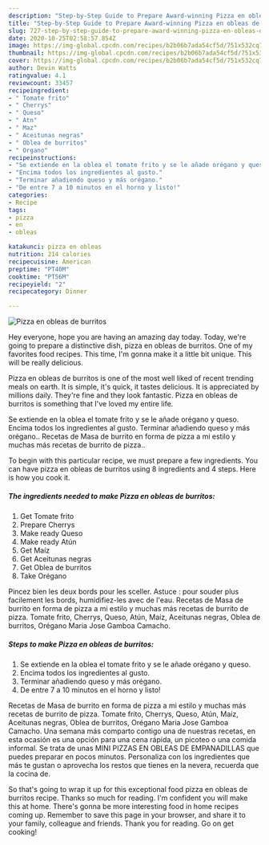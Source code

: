```yaml
---
description: "Step-by-Step Guide to Prepare Award-winning Pizza en obleas de burritos"
title: "Step-by-Step Guide to Prepare Award-winning Pizza en obleas de burritos"
slug: 727-step-by-step-guide-to-prepare-award-winning-pizza-en-obleas-de-burritos
date: 2020-10-25T02:58:57.854Z
image: https://img-global.cpcdn.com/recipes/b2b06b7ada54cf5d/751x532cq70/pizza-en-obleas-de-burritos-foto-principal.jpg
thumbnail: https://img-global.cpcdn.com/recipes/b2b06b7ada54cf5d/751x532cq70/pizza-en-obleas-de-burritos-foto-principal.jpg
cover: https://img-global.cpcdn.com/recipes/b2b06b7ada54cf5d/751x532cq70/pizza-en-obleas-de-burritos-foto-principal.jpg
author: Devin Watts
ratingvalue: 4.1
reviewcount: 33457
recipeingredient:
- " Tomate frito"
- " Cherrys"
- " Queso"
- " Atn"
- " Maz"
- " Aceitunas negras"
- " Oblea de burritos"
- " Organo"
recipeinstructions:
- "Se extiende en la oblea el tomate frito y se le añade orégano y queso."
- "Encima todos los ingredientes al gusto."
- "Terminar añadiendo queso y más orégano."
- "De entre 7 a 10 minutos en el horno y listo!"
categories:
- Recipe
tags:
- pizza
- en
- obleas

katakunci: pizza en obleas 
nutrition: 214 calories
recipecuisine: American
preptime: "PT40M"
cooktime: "PT56M"
recipeyield: "2"
recipecategory: Dinner

---
```



![Pizza en obleas de burritos](https://img-global.cpcdn.com/recipes/b2b06b7ada54cf5d/751x532cq70/pizza-en-obleas-de-burritos-foto-principal.jpg)

Hey everyone, hope you are having an amazing day today. Today, we're going to prepare a distinctive dish, pizza en obleas de burritos. One of my favorites food recipes. This time, I'm gonna make it a little bit unique. This will be really delicious.

Pizza en obleas de burritos is one of the most well liked of recent trending meals on earth. It is simple, it's quick, it tastes delicious. It is appreciated by millions daily. They're fine and they look fantastic. Pizza en obleas de burritos is something that I've loved my entire life.

Se extiende en la oblea el tomate frito y se le añade orégano y queso. Encima todos los ingredientes al gusto. Terminar añadiendo queso y más orégano.. Recetas de Masa de burrito en forma de pizza a mi estilo y muchas más recetas de burrito de pizza..


To begin with this particular recipe, we must prepare a few ingredients. You can have pizza en obleas de burritos using 8 ingredients and 4 steps. Here is how you cook it.

<!--inarticleads1-->

##### The ingredients needed to make Pizza en obleas de burritos:

1. Get  Tomate frito
1. Prepare  Cherrys
1. Make ready  Queso
1. Make ready  Atún
1. Get  Maíz
1. Get  Aceitunas negras
1. Get  Oblea de burritos
1. Take  Orégano


Pincez bien les deux bords pour les sceller. Astuce : pour souder plus facilement les bords, humidifiez-les avec de l&#39;eau. Recetas de Masa de burrito en forma de pizza a mi estilo y muchas más recetas de burrito de pizza. Tomate frito, Cherrys, Queso, Atún, Maíz, Aceitunas negras, Oblea de burritos, Orégano Maria Jose Gamboa Camacho. 

<!--inarticleads2-->

##### Steps to make Pizza en obleas de burritos:

1. Se extiende en la oblea el tomate frito y se le añade orégano y queso.
1. Encima todos los ingredientes al gusto.
1. Terminar añadiendo queso y más orégano.
1. De entre 7 a 10 minutos en el horno y listo!


Recetas de Masa de burrito en forma de pizza a mi estilo y muchas más recetas de burrito de pizza. Tomate frito, Cherrys, Queso, Atún, Maíz, Aceitunas negras, Oblea de burritos, Orégano Maria Jose Gamboa Camacho. Una semana más comparto contigo una de nuestras recetas, en esta ocasión es una opción para una cena rápida, un picoteo o una comida informal. Se trata de unas MINI PIZZAS EN OBLEAS DE EMPANADILLAS que puedes preparar en pocos minutos. Personaliza con los ingredientes que más te gustan o aprovecha los restos que tienes en la nevera, recuerda que la cocina de. 

So that's going to wrap it up for this exceptional food pizza en obleas de burritos recipe. Thanks so much for reading. I'm confident you will make this at home. There's gonna be more interesting food in home recipes coming up. Remember to save this page in your browser, and share it to your family, colleague and friends. Thank you for reading. Go on get cooking!
